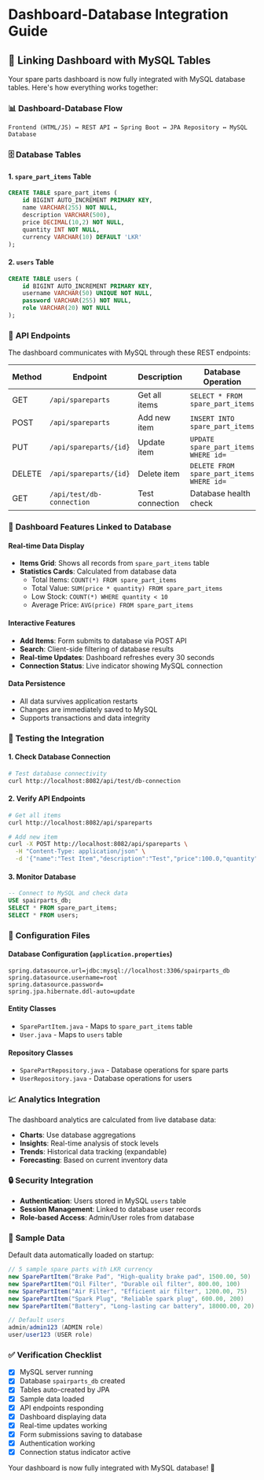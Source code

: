 # Dashboard-Database Integration Guide

## 🔗 Linking Dashboard with MySQL Tables

Your spare parts dashboard is now fully integrated with MySQL database tables. Here's how everything works together:

### 📊 **Dashboard-Database Flow**

```
Frontend (HTML/JS) ↔ REST API ↔ Spring Boot ↔ JPA Repository ↔ MySQL Database
```

### 🗄️ **Database Tables**

#### 1. **`spare_part_items` Table**
```sql
CREATE TABLE spare_part_items (
    id BIGINT AUTO_INCREMENT PRIMARY KEY,
    name VARCHAR(255) NOT NULL,
    description VARCHAR(500),
    price DECIMAL(10,2) NOT NULL,
    quantity INT NOT NULL,
    currency VARCHAR(10) DEFAULT 'LKR'
);
```

#### 2. **`users` Table**
```sql
CREATE TABLE users (
    id BIGINT AUTO_INCREMENT PRIMARY KEY,
    username VARCHAR(50) UNIQUE NOT NULL,
    password VARCHAR(255) NOT NULL,
    role VARCHAR(20) NOT NULL
);
```

### 🔌 **API Endpoints**

The dashboard communicates with MySQL through these REST endpoints:

| Method | Endpoint | Description | Database Operation |
|--------|----------|-------------|-------------------|
| GET    | `/api/spareparts` | Get all items | `SELECT * FROM spare_part_items` |
| POST   | `/api/spareparts` | Add new item | `INSERT INTO spare_part_items` |
| PUT    | `/api/spareparts/{id}` | Update item | `UPDATE spare_part_items WHERE id=` |
| DELETE | `/api/spareparts/{id}` | Delete item | `DELETE FROM spare_part_items WHERE id=` |
| GET    | `/api/test/db-connection` | Test connection | Database health check |

### 📱 **Dashboard Features Linked to Database**

#### **Real-time Data Display**
- **Items Grid**: Shows all records from `spare_part_items` table
- **Statistics Cards**: Calculated from database data
  - Total Items: `COUNT(*) FROM spare_part_items`
  - Total Value: `SUM(price * quantity) FROM spare_part_items`
  - Low Stock: `COUNT(*) WHERE quantity < 10`
  - Average Price: `AVG(price) FROM spare_part_items`

#### **Interactive Features**
- **Add Items**: Form submits to database via POST API
- **Search**: Client-side filtering of database results
- **Real-time Updates**: Dashboard refreshes every 30 seconds
- **Connection Status**: Live indicator showing MySQL connection

#### **Data Persistence**
- All data survives application restarts
- Changes are immediately saved to MySQL
- Supports transactions and data integrity

### 🚀 **Testing the Integration**

#### **1. Check Database Connection**
```bash
# Test database connectivity
curl http://localhost:8082/api/test/db-connection
```

#### **2. Verify API Endpoints**
```bash
# Get all items
curl http://localhost:8082/api/spareparts

# Add new item
curl -X POST http://localhost:8082/api/spareparts \
  -H "Content-Type: application/json" \
  -d '{"name":"Test Item","description":"Test","price":100.0,"quantity":5,"currency":"LKR"}'
```

#### **3. Monitor Database**
```sql
-- Connect to MySQL and check data
USE spairparts_db;
SELECT * FROM spare_part_items;
SELECT * FROM users;
```

### 🔧 **Configuration Files**

#### **Database Configuration** (`application.properties`)
```properties
spring.datasource.url=jdbc:mysql://localhost:3306/spairparts_db
spring.datasource.username=root
spring.datasource.password=
spring.jpa.hibernate.ddl-auto=update
```

#### **Entity Classes**
- `SparePartItem.java` - Maps to `spare_part_items` table
- `User.java` - Maps to `users` table

#### **Repository Classes**
- `SparePartRepository.java` - Database operations for spare parts
- `UserRepository.java` - Database operations for users

### 📈 **Analytics Integration**

The dashboard analytics are calculated from live database data:

- **Charts**: Use database aggregations
- **Insights**: Real-time analysis of stock levels
- **Trends**: Historical data tracking (expandable)
- **Forecasting**: Based on current inventory data

### 🔒 **Security Integration**

- **Authentication**: Users stored in MySQL `users` table
- **Session Management**: Linked to database user records
- **Role-based Access**: Admin/User roles from database

### 🎯 **Sample Data**

Default data automatically loaded on startup:

```java
// 5 sample spare parts with LKR currency
new SparePartItem("Brake Pad", "High-quality brake pad", 1500.00, 50)
new SparePartItem("Oil Filter", "Durable oil filter", 800.00, 100)
new SparePartItem("Air Filter", "Efficient air filter", 1200.00, 75)
new SparePartItem("Spark Plug", "Reliable spark plug", 600.00, 200)
new SparePartItem("Battery", "Long-lasting car battery", 18000.00, 20)

// Default users
admin/admin123 (ADMIN role)
user/user123 (USER role)
```

### ✅ **Verification Checklist**

- [x] MySQL server running
- [x] Database `spairparts_db` created
- [x] Tables auto-created by JPA
- [x] Sample data loaded
- [x] API endpoints responding
- [x] Dashboard displaying data
- [x] Real-time updates working
- [x] Form submissions saving to database
- [x] Authentication working
- [x] Connection status indicator active

Your dashboard is now fully integrated with MySQL database! 🎉
